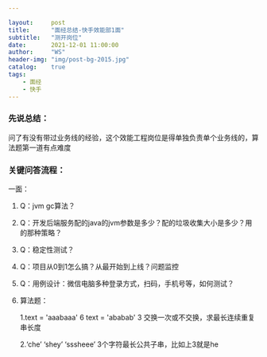 ```yaml
---

layout:     post
title:      "面经总结-快手效能部1面"
subtitle:   "测开岗位"
date:       2021-12-01 11:00:00
author:     "WS"
header-img: "img/post-bg-2015.jpg"
catalog:    true
tags:
    - 面经
    - 快手
---
```


###  先说总结：

​      问了有没有带过业务线的经验，这个效能工程岗位是得单独负责单个业务线的，算法题第一道有点难度

### 关键问答流程：

一面：

1. Q：jvm gc算法？

1. Q：开发后端服务配的java的jvm参数是多少？配的垃圾收集大小是多少？用的那种策略？

1. Q：稳定性测试？

1. Q：项目从0到1怎么搞？从最开始到上线？问题监控

1. Q：用例设计：微信电脑多种登录方式，扫码，手机号等，如何测试？

1. 算法题：

   1.text = 'aaabaaa'  6
   text = 'ababab'  3
   交换一次或不交换，求最长连续重复串长度

   

   2.‘che’
   ‘shey’
   ‘sssheee’ 
   3个字符最长公共子串，比如上3就是he


